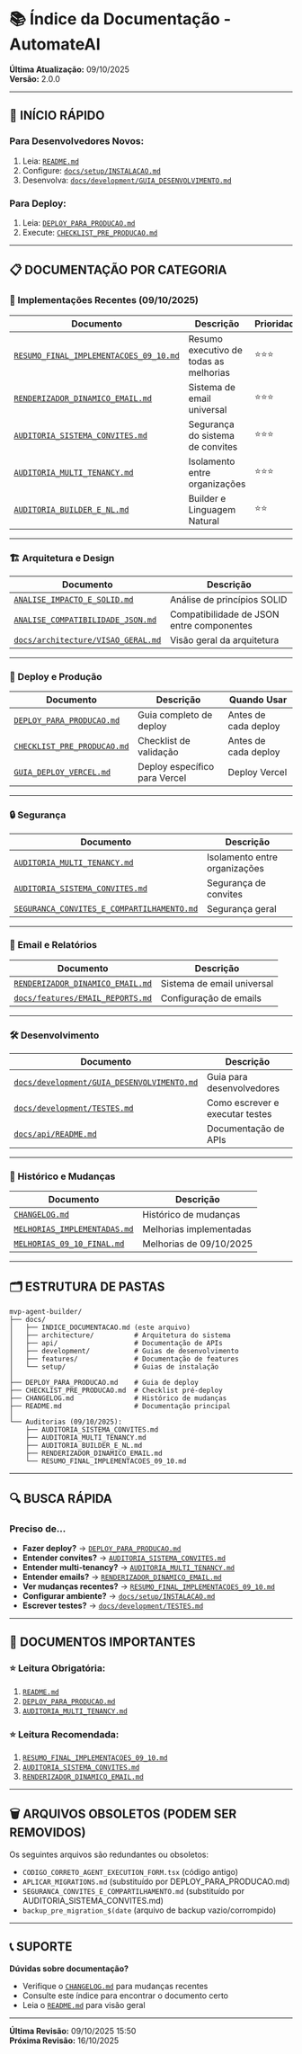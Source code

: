 # 📚 Índice da Documentação - AutomateAI

**Última Atualização:** 09/10/2025  
**Versão:** 2.0.0

---

## 🚀 INÍCIO RÁPIDO

### **Para Desenvolvedores Novos:**

1. Leia: [`README.md`](../README.md)
2. Configure: [`docs/setup/INSTALACAO.md`](setup/INSTALACAO.md)
3. Desenvolva: [`docs/development/GUIA_DESENVOLVIMENTO.md`](development/GUIA_DESENVOLVIMENTO.md)

### **Para Deploy:**

1. Leia: [`DEPLOY_PARA_PRODUCAO.md`](../DEPLOY_PARA_PRODUCAO.md)
2. Execute: [`CHECKLIST_PRE_PRODUCAO.md`](../CHECKLIST_PRE_PRODUCAO.md)

---

## 📋 DOCUMENTAÇÃO POR CATEGORIA

### **🔧 Implementações Recentes (09/10/2025)**

| Documento                                                                         | Descrição                              | Prioridade |
| --------------------------------------------------------------------------------- | -------------------------------------- | ---------- |
| [`RESUMO_FINAL_IMPLEMENTACOES_09_10.md`](../RESUMO_FINAL_IMPLEMENTACOES_09_10.md) | Resumo executivo de todas as melhorias | ⭐⭐⭐     |
| [`RENDERIZADOR_DINAMICO_EMAIL.md`](../RENDERIZADOR_DINAMICO_EMAIL.md)             | Sistema de email universal             | ⭐⭐⭐     |
| [`AUDITORIA_SISTEMA_CONVITES.md`](../AUDITORIA_SISTEMA_CONVITES.md)               | Segurança do sistema de convites       | ⭐⭐⭐     |
| [`AUDITORIA_MULTI_TENANCY.md`](../AUDITORIA_MULTI_TENANCY.md)                     | Isolamento entre organizações          | ⭐⭐⭐     |
| [`AUDITORIA_BUILDER_E_NL.md`](../AUDITORIA_BUILDER_E_NL.md)                       | Builder e Linguagem Natural            | ⭐⭐       |

---

### **🏗️ Arquitetura e Design**

| Documento                                                               | Descrição                                 |
| ----------------------------------------------------------------------- | ----------------------------------------- |
| [`ANALISE_IMPACTO_E_SOLID.md`](../ANALISE_IMPACTO_E_SOLID.md)           | Análise de princípios SOLID               |
| [`ANALISE_COMPATIBILIDADE_JSON.md`](../ANALISE_COMPATIBILIDADE_JSON.md) | Compatibilidade de JSON entre componentes |
| [`docs/architecture/VISAO_GERAL.md`](architecture/VISAO_GERAL.md)       | Visão geral da arquitetura                |

---

### **🚀 Deploy e Produção**

| Documento                                                   | Descrição                     | Quando Usar          |
| ----------------------------------------------------------- | ----------------------------- | -------------------- |
| [`DEPLOY_PARA_PRODUCAO.md`](../DEPLOY_PARA_PRODUCAO.md)     | Guia completo de deploy       | Antes de cada deploy |
| [`CHECKLIST_PRE_PRODUCAO.md`](../CHECKLIST_PRE_PRODUCAO.md) | Checklist de validação        | Antes de cada deploy |
| [`GUIA_DEPLOY_VERCEL.md`](../GUIA_DEPLOY_VERCEL.md)         | Deploy específico para Vercel | Deploy Vercel        |

---

### **🔒 Segurança**

| Documento                                                                                 | Descrição                     |
| ----------------------------------------------------------------------------------------- | ----------------------------- |
| [`AUDITORIA_MULTI_TENANCY.md`](../AUDITORIA_MULTI_TENANCY.md)                             | Isolamento entre organizações |
| [`AUDITORIA_SISTEMA_CONVITES.md`](../AUDITORIA_SISTEMA_CONVITES.md)                       | Segurança de convites         |
| [`SEGURANCA_CONVITES_E_COMPARTILHAMENTO.md`](../SEGURANCA_CONVITES_E_COMPARTILHAMENTO.md) | Segurança geral               |

---

### **📧 Email e Relatórios**

| Documento                                                             | Descrição                  |
| --------------------------------------------------------------------- | -------------------------- |
| [`RENDERIZADOR_DINAMICO_EMAIL.md`](../RENDERIZADOR_DINAMICO_EMAIL.md) | Sistema de email universal |
| [`docs/features/EMAIL_REPORTS.md`](features/EMAIL_REPORTS.md)         | Configuração de emails     |

---

### **🛠️ Desenvolvimento**

| Documento                                                                         | Descrição                       |
| --------------------------------------------------------------------------------- | ------------------------------- |
| [`docs/development/GUIA_DESENVOLVIMENTO.md`](development/GUIA_DESENVOLVIMENTO.md) | Guia para desenvolvedores       |
| [`docs/development/TESTES.md`](development/TESTES.md)                             | Como escrever e executar testes |
| [`docs/api/README.md`](api/README.md)                                             | Documentação de APIs            |

---

### **📝 Histórico e Mudanças**

| Documento                                                     | Descrição               |
| ------------------------------------------------------------- | ----------------------- |
| [`CHANGELOG.md`](../CHANGELOG.md)                             | Histórico de mudanças   |
| [`MELHORIAS_IMPLEMENTADAS.md`](../MELHORIAS_IMPLEMENTADAS.md) | Melhorias implementadas |
| [`MELHORIAS_09_10_FINAL.md`](../MELHORIAS_09_10_FINAL.md)     | Melhorias de 09/10/2025 |

---

## 🗂️ ESTRUTURA DE PASTAS

```
mvp-agent-builder/
├── docs/
│   ├── INDICE_DOCUMENTACAO.md (este arquivo)
│   ├── architecture/          # Arquitetura do sistema
│   ├── api/                   # Documentação de APIs
│   ├── development/           # Guias de desenvolvimento
│   ├── features/              # Documentação de features
│   └── setup/                 # Guias de instalação
│
├── DEPLOY_PARA_PRODUCAO.md    # Guia de deploy
├── CHECKLIST_PRE_PRODUCAO.md  # Checklist pré-deploy
├── CHANGELOG.md               # Histórico de mudanças
├── README.md                  # Documentação principal
│
└── Auditorias (09/10/2025):
    ├── AUDITORIA_SISTEMA_CONVITES.md
    ├── AUDITORIA_MULTI_TENANCY.md
    ├── AUDITORIA_BUILDER_E_NL.md
    ├── RENDERIZADOR_DINAMICO_EMAIL.md
    └── RESUMO_FINAL_IMPLEMENTACOES_09_10.md
```

---

## 🔍 BUSCA RÁPIDA

### **Preciso de...**

- **Fazer deploy?** → [`DEPLOY_PARA_PRODUCAO.md`](../DEPLOY_PARA_PRODUCAO.md)
- **Entender convites?** → [`AUDITORIA_SISTEMA_CONVITES.md`](../AUDITORIA_SISTEMA_CONVITES.md)
- **Entender multi-tenancy?** → [`AUDITORIA_MULTI_TENANCY.md`](../AUDITORIA_MULTI_TENANCY.md)
- **Entender emails?** → [`RENDERIZADOR_DINAMICO_EMAIL.md`](../RENDERIZADOR_DINAMICO_EMAIL.md)
- **Ver mudanças recentes?** → [`RESUMO_FINAL_IMPLEMENTACOES_09_10.md`](../RESUMO_FINAL_IMPLEMENTACOES_09_10.md)
- **Configurar ambiente?** → [`docs/setup/INSTALACAO.md`](setup/INSTALACAO.md)
- **Escrever testes?** → [`docs/development/TESTES.md`](development/TESTES.md)

---

## 📌 DOCUMENTOS IMPORTANTES

### **⭐ Leitura Obrigatória:**

1. [`README.md`](../README.md)
2. [`DEPLOY_PARA_PRODUCAO.md`](../DEPLOY_PARA_PRODUCAO.md)
3. [`AUDITORIA_MULTI_TENANCY.md`](../AUDITORIA_MULTI_TENANCY.md)

### **⭐ Leitura Recomendada:**

1. [`RESUMO_FINAL_IMPLEMENTACOES_09_10.md`](../RESUMO_FINAL_IMPLEMENTACOES_09_10.md)
2. [`AUDITORIA_SISTEMA_CONVITES.md`](../AUDITORIA_SISTEMA_CONVITES.md)
3. [`RENDERIZADOR_DINAMICO_EMAIL.md`](../RENDERIZADOR_DINAMICO_EMAIL.md)

---

## 🗑️ ARQUIVOS OBSOLETOS (PODEM SER REMOVIDOS)

Os seguintes arquivos são redundantes ou obsoletos:

- `CODIGO_CORRETO_AGENT_EXECUTION_FORM.tsx` (código antigo)
- `APLICAR_MIGRATIONS.md` (substituído por DEPLOY_PARA_PRODUCAO.md)
- `SEGURANCA_CONVITES_E_COMPARTILHAMENTO.md` (substituído por AUDITORIA_SISTEMA_CONVITES.md)
- `backup_pre_migration_$(date` (arquivo de backup vazio/corrompido)

---

## 📞 SUPORTE

**Dúvidas sobre documentação?**

- Verifique o [`CHANGELOG.md`](../CHANGELOG.md) para mudanças recentes
- Consulte este índice para encontrar o documento certo
- Leia o [`README.md`](../README.md) para visão geral

---

**Última Revisão:** 09/10/2025 15:50  
**Próxima Revisão:** 16/10/2025
